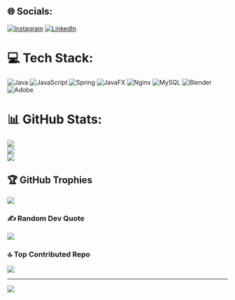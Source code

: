 
## 🌐 Socials:
[![Instagram](https://img.shields.io/badge/Instagram-%23E4405F.svg?logo=Instagram&logoColor=white)](https://instagram.com/masheka_real) [![LinkedIn](https://img.shields.io/badge/LinkedIn-%230077B5.svg?logo=linkedin&logoColor=white)](https://linkedin.com/in/Daniel_Mashevskiy) 

# 💻 Tech Stack:
![Java](https://img.shields.io/badge/java-%23ED8B00.svg?style=for-the-badge&logo=openjdk&logoColor=white) ![JavaScript](https://img.shields.io/badge/javascript-%23323330.svg?style=for-the-badge&logo=javascript&logoColor=%23F7DF1E) ![Spring](https://img.shields.io/badge/spring-%236DB33F.svg?style=for-the-badge&logo=spring&logoColor=white) ![JavaFX](https://img.shields.io/badge/javafx-%23FF0000.svg?style=for-the-badge&logo=javafx&logoColor=white) ![Nginx](https://img.shields.io/badge/apache-%23009639.svg?style=for-the-badge&logo=apache&logoColor=white) ![MySQL](https://img.shields.io/badge/mysql-4479A1.svg?style=for-the-badge&logo=mysql&logoColor=white) ![Blender](https://img.shields.io/badge/blender-%23F5792A.svg?style=for-the-badge&logo=blender&logoColor=white) ![Adobe](https://img.shields.io/badge/adobe-%23FF0000.svg?style=for-the-badge&logo=adobe&logoColor=white)
# 📊 GitHub Stats:
![](https://github-readme-stats.vercel.app/api?username=MashekaPatimeiker&theme=dark&hide_border=false&include_all_commits=false&count_private=false)<br/>
![](https://github-readme-streak-stats.herokuapp.com/?user=MashekaPatimeiker&theme=dark&hide_border=false)<br/>
![](https://github-readme-stats.vercel.app/api/top-langs/?username=MashekaPatimeiker&theme=dark&hide_border=false&include_all_commits=false&count_private=false&layout=compact)

## 🏆 GitHub Trophies
![](https://github-profile-trophy.vercel.app/?username=MashekaPatimeiker&theme=dracula&no-frame=false&no-bg=true&margin-w=4)

### ✍️ Random Dev Quote
![](https://quotes-github-readme.vercel.app/api?type=horizontal&theme=tokyonight)

### 🔝 Top Contributed Repo
![](https://github-contributor-stats.vercel.app/api?username=MashekaPatimeiker&limit=5&theme=midnight-purple&combine_all_yearly_contributions=true)

---
[![](https://visitcount.itsvg.in/api?id=MashekaPatimeiker&icon=7&color=10)](https://visitcount.itsvg.in)

<!-- Proudly created with GPRM ( https://gprm.itsvg.in ) -->
